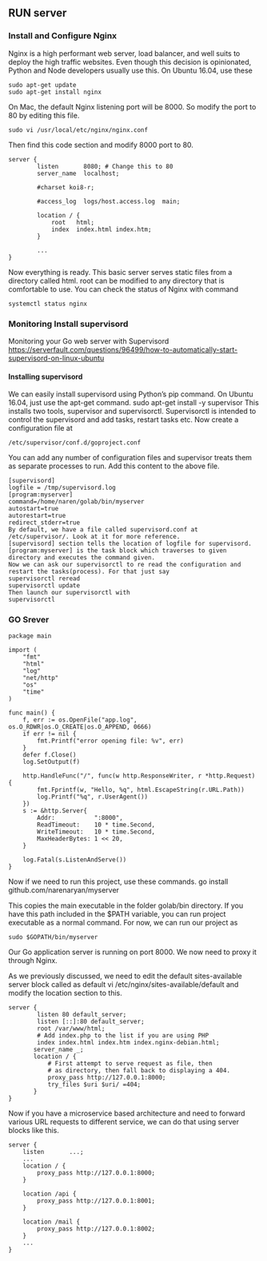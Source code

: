 
## RUN server



### Install and Configure Nginx
Nginx is a high performant web server, load balancer, and well suits to deploy the high traffic websites. Even though this decision is opinionated, Python and Node developers usually use this. On Ubuntu 16.04, use these
```
sudo apt-get update
sudo apt-get install nginx
```

On Mac, the default Nginx listening port will be 8000. So modify the port to 80 by editing this file.
```
sudo vi /usr/local/etc/nginx/nginx.conf
```
Then find this code section and modify 8000 port to 80.
```
server {
        listen       8080; # Change this to 80 
        server_name  localhost;

        #charset koi8-r;

        #access_log  logs/host.access.log  main;

        location / {
            root   html;
            index  index.html index.htm;
        }
        
        ...       
}
```

Now everything is ready. This basic server serves static files from a directory called html. root can be modified to any directory that is comfortable to use.
You can check the status of Nginx with command
```
systemctl status nginx
```


### Monitoring Install supervisord
Monitoring your Go web server with Supervisord   
https://serverfault.com/questions/96499/how-to-automatically-start-supervisord-on-linux-ubuntu


#### Installing supervisord

We can easily install supervisord using Python’s pip command. On Ubuntu 16.04, just use the apt-get command.
sudo apt-get install -y supervisor
This installs two tools, supervisor and supervisorctl. Supervisorctl is intended to control the supervisord and add tasks, restart tasks etc.
Now create a configuration file at
```
/etc/supervisor/conf.d/goproject.conf
```

You can add any number of configuration files and supervisor treats them as separate processes to run. Add this content to the above file.
```
[supervisord]
logfile = /tmp/supervisord.log
[program:myserver]
command=/home/naren/golab/bin/myserver
autostart=true
autorestart=true
redirect_stderr=true
By default, we have a file called supervisord.conf at /etc/supervisor/. Look at it for more reference.
[supervisord] section tells the location of logfile for supervisord.
[program:myserver] is the task block which traverses to given directory and executes the command given.
Now we can ask our supervisorctl to re read the configuration and restart the tasks(process). For that just say
supervisorctl reread
supervisorctl update
Then launch our supervisorctl with
supervisorctl
```




### GO Srever

```golang
package main

import (
	"fmt"
	"html"
	"log"
	"net/http"
	"os"
	"time"
)

func main() {
	f, err := os.OpenFile("app.log", os.O_RDWR|os.O_CREATE|os.O_APPEND, 0666)
	if err != nil {
		fmt.Printf("error opening file: %v", err)
	}
	defer f.Close()
	log.SetOutput(f)

	http.HandleFunc("/", func(w http.ResponseWriter, r *http.Request) {
		fmt.Fprintf(w, "Hello, %q", html.EscapeString(r.URL.Path))
		log.Printf("%q", r.UserAgent())
	})
	s := &http.Server{
		Addr:           ":8000",
		ReadTimeout:    10 * time.Second,
		WriteTimeout:   10 * time.Second,
		MaxHeaderBytes: 1 << 20,
	}

	log.Fatal(s.ListenAndServe())
}
```

Now if we need to run this project, use these commands.
go install github.com/narenaryan/myserver

This copies the main executable in the folder golab/bin directory. If you have this path included in the $PATH variable, you can run project executable as a normal command. For now, we can run our project as
```
sudo $GOPATH/bin/myserver
```

Our Go application server is running on port 8000. We now need to proxy it through Nginx.

As we previously discussed, we need to edit the default sites-available server block called as default
vi /etc/nginx/sites-available/default
and modify the location section to this.

```
server {
        listen 80 default_server;
        listen [::]:80 default_server;
        root /var/www/html;
        # Add index.php to the list if you are using PHP
        index index.html index.htm index.nginx-debian.html;
       server_name _;
       location / {
           # First attempt to serve request as file, then
           # as directory, then fall back to displaying a 404.
           proxy_pass http://127.0.0.1:8000;
           try_files $uri $uri/ =404;
       }
}
```


Now if you have a microservice based architecture and need to forward various URL requests to different service, we can do that using server blocks like this.
```
server {
    listen       ...;
    ...
    location / {
        proxy_pass http://127.0.0.1:8000;
    }
    
    location /api {
        proxy_pass http://127.0.0.1:8001;
    }

    location /mail {
        proxy_pass http://127.0.0.1:8002;
    }
    ...
}
```



